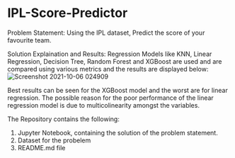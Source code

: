 # IPL-Score-Predictor
Problem Statement: Using the IPL dataset, Predict the score of your favourite team.

Solution Explaination and Results: Regression Models like KNN, Linear Regression, Decision Tree, Random Forest and XGBoost are used and are compared using various metrics and the results are displayed below:
![Screenshot 2021-10-06 024909](https://user-images.githubusercontent.com/73130239/136104350-869daf75-6b08-4bcb-bc8e-c3ff62743ee2.png)

Best results can be seen for the XGBoost model and the worst are for linear regression. The possible reason for the poor performance of the linear regression model is due to multicolinearity amongst the variables.

The Repository contains the following:

1. Jupyter Notebook, containing the solution of the problem statement.
2. Dataset for the probelem
3. README.md file
